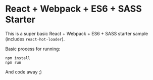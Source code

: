 # React + Webpack + ES6 + SASS Starter

This is a super basic React + Webpack + ES6 + SASS starter sample (includes `react-hot-loader`).

Basic process for running:

```
npm install
npm run
```

And code away ;)
